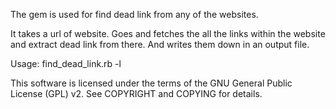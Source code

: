 The gem is used for find dead link from any of the websites.

It takes a url of website.
Goes and fetches the all the links within the website and extract dead link from there.
And writes them down in an output file.

Usage: find_dead_link.rb -l <url>

This software is licensed under the terms of the GNU General Public License (GPL) v2. See COPYRIGHT and COPYING for details.